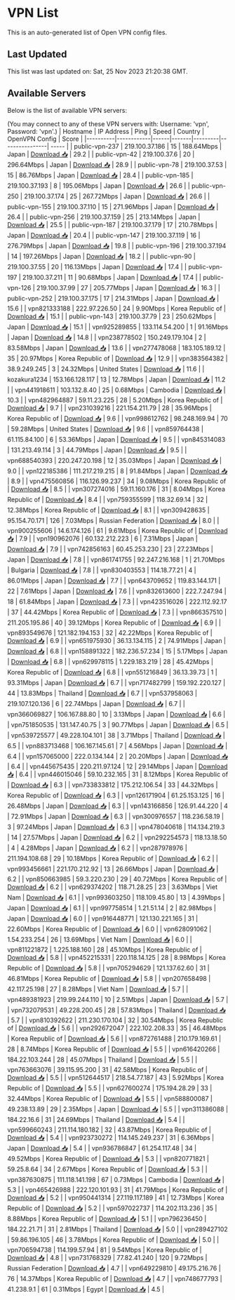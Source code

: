 # VPN List

This is an auto-generated list of Open VPN config files.

## Last Updated

This list was last updated on: Sat, 25 Nov 2023 21:20:38 GMT.

## Available Servers

Below is the list of available VPN servers:

(You may connect to any of these VPN servers with: Username: 'vpn', Password: 'vpn'.)
| Hostname | IP Address | Ping | Speed | Country | OpenVPN Config | Score |
|----------|------------|------|-------|---------|----------------| ----- |
| public-vpn-237 | 219.100.37.186 | 15 | 188.64Mbps | Japan | [Download 📥](./configs/server_0_JP.ovpn) | 29.2 |
| public-vpn-42 | 219.100.37.6 | 20 | 296.64Mbps | Japan | [Download 📥](./configs/server_1_JP.ovpn) | 28.9 |
| public-vpn-78 | 219.100.37.53 | 15 | 86.76Mbps | Japan | [Download 📥](./configs/server_2_JP.ovpn) | 28.4 |
| public-vpn-185 | 219.100.37.193 | 8 | 195.06Mbps | Japan | [Download 📥](./configs/server_3_JP.ovpn) | 26.6 |
| public-vpn-250 | 219.100.37.174 | 25 | 267.72Mbps | Japan | [Download 📥](./configs/server_4_JP.ovpn) | 26.6 |
| public-vpn-155 | 219.100.37.110 | 15 | 271.96Mbps | Japan | [Download 📥](./configs/server_5_JP.ovpn) | 26.4 |
| public-vpn-256 | 219.100.37.159 | 25 | 213.14Mbps | Japan | [Download 📥](./configs/server_6_JP.ovpn) | 25.5 |
| public-vpn-187 | 219.100.37.179 | 17 | 210.78Mbps | Japan | [Download 📥](./configs/server_7_JP.ovpn) | 20.4 |
| public-vpn-147 | 219.100.37.119 | 16 | 276.79Mbps | Japan | [Download 📥](./configs/server_8_JP.ovpn) | 19.8 |
| public-vpn-196 | 219.100.37.194 | 14 | 197.26Mbps | Japan | [Download 📥](./configs/server_9_JP.ovpn) | 18.2 |
| public-vpn-90 | 219.100.37.55 | 20 | 116.13Mbps | Japan | [Download 📥](./configs/server_10_JP.ovpn) | 17.4 |
| public-vpn-197 | 219.100.37.211 | 11 | 90.68Mbps | Japan | [Download 📥](./configs/server_11_JP.ovpn) | 17.4 |
| public-vpn-126 | 219.100.37.99 | 27 | 205.77Mbps | Japan | [Download 📥](./configs/server_12_JP.ovpn) | 16.3 |
| public-vpn-252 | 219.100.37.175 | 17 | 214.31Mbps | Japan | [Download 📥](./configs/server_13_JP.ovpn) | 15.6 |
| vpn821333188 | 222.97.226.50 | 24 | 9.90Mbps | Korea Republic of | [Download 📥](./configs/server_14_KR.ovpn) | 15.1 |
| public-vpn-143 | 219.100.37.79 | 23 | 250.62Mbps | Japan | [Download 📥](./configs/server_15_JP.ovpn) | 15.1 |
| vpn925289855 | 133.114.54.200 | 1 | 91.16Mbps | Japan | [Download 📥](./configs/server_16_JP.ovpn) | 14.8 |
| vpn238778502 | 150.249.179.104 | 2 | 83.58Mbps | Japan | [Download 📥](./configs/server_17_JP.ovpn) | 13.6 |
| vpn277478068 | 183.105.189.12 | 35 | 20.97Mbps | Korea Republic of | [Download 📥](./configs/server_18_KR.ovpn) | 12.9 |
| vpn383564382 | 38.9.249.245 | 3 | 24.32Mbps | United States | [Download 📥](./configs/server_19_US.ovpn) | 11.6 |
| kozakura1234 | 153.166.128.117 | 13 | 12.78Mbps | Japan | [Download 📥](./configs/server_20_JP.ovpn) | 11.2 |
| vpn441918611 | 103.132.8.40 | 25 | 0.68Mbps | Cambodia | [Download 📥](./configs/server_21_KH.ovpn) | 10.3 |
| vpn482964887 | 59.11.23.225 | 28 | 5.20Mbps | Korea Republic of | [Download 📥](./configs/server_22_KR.ovpn) | 9.7 |
| vpn231039216 | 221.154.211.79 | 28 | 35.96Mbps | Korea Republic of | [Download 📥](./configs/server_23_KR.ovpn) | 9.6 |
| vpn998612762 | 98.248.169.94 | 70 | 59.28Mbps | United States | [Download 📥](./configs/server_24_US.ovpn) | 9.6 |
| vpn859764438 | 61.115.84.100 | 6 | 53.36Mbps | Japan | [Download 📥](./configs/server_25_JP.ovpn) | 9.5 |
| vpn845314083 | 131.213.49.114 | 3 | 44.79Mbps | Japan | [Download 📥](./configs/server_26_JP.ovpn) | 9.5 |
| vpn688540393 | 220.247.20.198 | 12 | 35.03Mbps | Japan | [Download 📥](./configs/server_27_JP.ovpn) | 9.0 |
| vpn122185386 | 111.217.219.215 | 8 | 91.84Mbps | Japan | [Download 📥](./configs/server_28_JP.ovpn) | 8.9 |
| vpn475560856 | 116.126.99.237 | 34 | 9.08Mbps | Korea Republic of | [Download 📥](./configs/server_29_KR.ovpn) | 8.5 |
| vpn307274016 | 59.11.160.176 | 31 | 8.04Mbps | Korea Republic of | [Download 📥](./configs/server_30_KR.ovpn) | 8.4 |
| vpn759355599 | 118.32.69.14 | 32 | 12.38Mbps | Korea Republic of | [Download 📥](./configs/server_31_KR.ovpn) | 8.1 |
| vpn309428635 | 95.154.70.171 | 126 | 7.03Mbps | Russian Federation | [Download 📥](./configs/server_32_RU.ovpn) | 8.0 |
| vpn900255606 | 14.6.174.126 | 61 | 9.61Mbps | Korea Republic of | [Download 📥](./configs/server_33_KR.ovpn) | 7.9 |
| vpn190962076 | 60.132.212.223 | 6 | 7.31Mbps | Japan | [Download 📥](./configs/server_34_JP.ovpn) | 7.9 |
| vpn742856163 | 60.45.253.230 | 23 | 27.23Mbps | Japan | [Download 📥](./configs/server_35_JP.ovpn) | 7.8 |
| vpn861741755 | 92.247.216.168 | 1 | 21.70Mbps | Bulgaria | [Download 📥](./configs/server_36_BG.ovpn) | 7.8 |
| vpn830403553 | 114.18.77.21 | 4 | 86.01Mbps | Japan | [Download 📥](./configs/server_37_JP.ovpn) | 7.7 |
| vpn643709652 | 119.83.144.171 | 22 | 7.61Mbps | Japan | [Download 📥](./configs/server_38_JP.ovpn) | 7.6 |
| vpn832613600 | 222.7.247.94 | 18 | 61.84Mbps | Japan | [Download 📥](./configs/server_39_JP.ovpn) | 7.3 |
| vpn423516026 | 222.112.92.17 | 37 | 44.42Mbps | Korea Republic of | [Download 📥](./configs/server_40_KR.ovpn) | 7.3 |
| vpn866357510 | 211.205.195.86 | 40 | 39.12Mbps | Korea Republic of | [Download 📥](./configs/server_41_KR.ovpn) | 6.9 |
| vpn893549676 | 121.182.194.153 | 32 | 42.22Mbps | Korea Republic of | [Download 📥](./configs/server_42_KR.ovpn) | 6.9 |
| vpn651975930 | 36.13.134.115 | 2 | 74.91Mbps | Japan | [Download 📥](./configs/server_43_JP.ovpn) | 6.8 |
| vpn158891322 | 182.236.57.234 | 15 | 5.17Mbps | Japan | [Download 📥](./configs/server_44_JP.ovpn) | 6.8 |
| vpn629978115 | 1.229.183.219 | 28 | 45.42Mbps | Korea Republic of | [Download 📥](./configs/server_45_KR.ovpn) | 6.8 |
| vpn551216849 | 36.13.39.73 | 1 | 93.31Mbps | Japan | [Download 📥](./configs/server_46_JP.ovpn) | 6.7 |
| vpn717482799 | 159.192.220.127 | 44 | 13.83Mbps | Thailand | [Download 📥](./configs/server_47_TH.ovpn) | 6.7 |
| vpn537958063 | 219.107.120.136 | 6 | 22.74Mbps | Japan | [Download 📥](./configs/server_48_JP.ovpn) | 6.7 |
| vpn366069827 | 106.167.88.80 | 10 | 3.13Mbps | Japan | [Download 📥](./configs/server_49_JP.ovpn) | 6.6 |
| vpn751850535 | 131.147.40.75 | 3 | 90.77Mbps | Japan | [Download 📥](./configs/server_50_JP.ovpn) | 6.5 |
| vpn539725577 | 49.228.104.101 | 38 | 3.71Mbps | Thailand | [Download 📥](./configs/server_51_TH.ovpn) | 6.5 |
| vpn883713468 | 106.167.145.61 | 7 | 4.56Mbps | Japan | [Download 📥](./configs/server_52_JP.ovpn) | 6.4 |
| vpn157065000 | 222.0.134.144 | 2 | 20.20Mbps | Japan | [Download 📥](./configs/server_53_JP.ovpn) | 6.4 |
| vpn445675435 | 220.211.97.124 | 12 | 29.14Mbps | Japan | [Download 📥](./configs/server_54_JP.ovpn) | 6.4 |
| vpn446015046 | 59.10.232.165 | 31 | 8.12Mbps | Korea Republic of | [Download 📥](./configs/server_55_KR.ovpn) | 6.3 |
| vpn733833812 | 175.212.106.54 | 33 | 44.32Mbps | Korea Republic of | [Download 📥](./configs/server_56_KR.ovpn) | 6.3 |
| vpn126171904 | 61.25.153.125 | 16 | 26.48Mbps | Japan | [Download 📥](./configs/server_57_JP.ovpn) | 6.3 |
| vpn143166856 | 126.91.44.220 | 4 | 72.91Mbps | Japan | [Download 📥](./configs/server_58_JP.ovpn) | 6.3 |
| vpn300976557 | 118.236.58.19 | 3 | 97.24Mbps | Japan | [Download 📥](./configs/server_59_JP.ovpn) | 6.3 |
| vpn478040618 | 114.134.219.3 | 14 | 27.57Mbps | Japan | [Download 📥](./configs/server_60_JP.ovpn) | 6.2 |
| vpn292254573 | 118.13.18.50 | 4 | 4.28Mbps | Japan | [Download 📥](./configs/server_61_JP.ovpn) | 6.2 |
| vpn287978976 | 211.194.108.68 | 29 | 10.18Mbps | Korea Republic of | [Download 📥](./configs/server_62_KR.ovpn) | 6.2 |
| vpn993456661 | 221.170.212.92 | 13 | 26.66Mbps | Japan | [Download 📥](./configs/server_63_JP.ovpn) | 6.2 |
| vpn850663985 | 59.3.220.230 | 29 | 40.72Mbps | Korea Republic of | [Download 📥](./configs/server_64_KR.ovpn) | 6.2 |
| vpn629374202 | 118.71.28.25 | 23 | 3.63Mbps | Viet Nam | [Download 📥](./configs/server_65_VN.ovpn) | 6.1 |
| vpn993603250 | 118.109.45.80 | 13 | 4.39Mbps | Japan | [Download 📥](./configs/server_66_JP.ovpn) | 6.1 |
| vpn997758514 | 1.21.51.14 | 2 | 82.98Mbps | Japan | [Download 📥](./configs/server_67_JP.ovpn) | 6.0 |
| vpn916448771 | 121.130.221.165 | 31 | 22.60Mbps | Korea Republic of | [Download 📥](./configs/server_68_KR.ovpn) | 6.0 |
| vpn628091062 | 1.54.233.254 | 26 | 13.69Mbps | Viet Nam | [Download 📥](./configs/server_69_VN.ovpn) | 6.0 |
| vpn811221872 | 1.225.188.160 | 28 | 45.10Mbps | Korea Republic of | [Download 📥](./configs/server_70_KR.ovpn) | 5.8 |
| vpn452215331 | 220.118.14.125 | 28 | 8.98Mbps | Korea Republic of | [Download 📥](./configs/server_71_KR.ovpn) | 5.8 |
| vpn705294629 | 121.137.62.60 | 31 | 46.81Mbps | Korea Republic of | [Download 📥](./configs/server_72_KR.ovpn) | 5.8 |
| vpn207658498 | 42.117.25.198 | 27 | 8.28Mbps | Viet Nam | [Download 📥](./configs/server_73_VN.ovpn) | 5.7 |
| vpn489381923 | 219.99.244.110 | 10 | 2.51Mbps | Japan | [Download 📥](./configs/server_74_JP.ovpn) | 5.7 |
| vpn732079531 | 49.228.200.45 | 28 | 57.83Mbps | Thailand | [Download 📥](./configs/server_75_TH.ovpn) | 5.7 |
| vpn810392622 | 211.230.170.104 | 32 | 30.54Mbps | Korea Republic of | [Download 📥](./configs/server_76_KR.ovpn) | 5.6 |
| vpn292672047 | 222.102.208.33 | 35 | 46.48Mbps | Korea Republic of | [Download 📥](./configs/server_77_KR.ovpn) | 5.6 |
| vpn872761488 | 210.179.169.61 | 28 | 8.74Mbps | Korea Republic of | [Download 📥](./configs/server_78_KR.ovpn) | 5.5 |
| vpn616420266 | 184.22.103.244 | 28 | 45.07Mbps | Thailand | [Download 📥](./configs/server_79_TH.ovpn) | 5.5 |
| vpn763663076 | 39.115.95.200 | 31 | 42.58Mbps | Korea Republic of | [Download 📥](./configs/server_80_KR.ovpn) | 5.5 |
| vpn512644517 | 218.54.77.187 | 43 | 5.92Mbps | Korea Republic of | [Download 📥](./configs/server_81_KR.ovpn) | 5.5 |
| vpn627600274 | 175.194.28.29 | 33 | 32.44Mbps | Korea Republic of | [Download 📥](./configs/server_82_KR.ovpn) | 5.5 |
| vpn588800087 | 49.238.13.89 | 29 | 2.35Mbps | Japan | [Download 📥](./configs/server_83_JP.ovpn) | 5.5 |
| vpn311386088 | 184.22.16.6 | 31 | 24.69Mbps | Thailand | [Download 📥](./configs/server_84_TH.ovpn) | 5.4 |
| vpn599660243 | 211.114.180.182 | 32 | 43.87Mbps | Korea Republic of | [Download 📥](./configs/server_85_KR.ovpn) | 5.4 |
| vpn923730272 | 114.145.249.237 | 31 | 6.36Mbps | Japan | [Download 📥](./configs/server_86_JP.ovpn) | 5.4 |
| vpn936786847 | 61.254.117.48 | 34 | 49.52Mbps | Korea Republic of | [Download 📥](./configs/server_87_KR.ovpn) | 5.3 |
| vpn820771821 | 59.25.8.64 | 34 | 2.67Mbps | Korea Republic of | [Download 📥](./configs/server_88_KR.ovpn) | 5.3 |
| vpn387630875 | 111.118.141.198 | 67 | 0.73Mbps | Cambodia | [Download 📥](./configs/server_89_KH.ovpn) | 5.3 |
| vpn465426988 | 222.120.101.93 | 31 | 41.79Mbps | Korea Republic of | [Download 📥](./configs/server_90_KR.ovpn) | 5.2 |
| vpn950441314 | 27.119.117.189 | 41 | 12.73Mbps | Korea Republic of | [Download 📥](./configs/server_91_KR.ovpn) | 5.2 |
| vpn597022737 | 114.202.113.236 | 35 | 8.88Mbps | Korea Republic of | [Download 📥](./configs/server_92_KR.ovpn) | 5.1 |
| vpn796236450 | 184.22.21.71 | 31 | 2.81Mbps | Thailand | [Download 📥](./configs/server_93_TH.ovpn) | 5.0 |
| vpn289427102 | 59.86.196.105 | 46 | 3.78Mbps | Korea Republic of | [Download 📥](./configs/server_94_KR.ovpn) | 5.0 |
| vpn706594738 | 114.199.57.94 | 81 | 9.54Mbps | Korea Republic of | [Download 📥](./configs/server_95_KR.ovpn) | 4.8 |
| vpn731768329 | 77.82.41.240 | 120 | 9.72Mbps | Russian Federation | [Download 📥](./configs/server_96_RU.ovpn) | 4.7 |
| vpn649229810 | 49.175.216.76 | 76 | 14.37Mbps | Korea Republic of | [Download 📥](./configs/server_97_KR.ovpn) | 4.7 |
| vpn748677793 | 41.238.9.1 | 61 | 0.31Mbps | Egypt | [Download 📥](./configs/server_98_EG.ovpn) | 4.5 |
